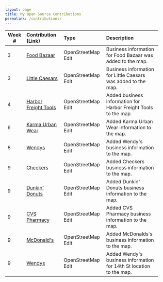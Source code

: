 ```yaml
---
layout: page
title: My Open Source Contributions
permalink: /contributions/
---
```


<!--
The first column, Contribution, must be a hyperlink to the actual contribution,
such as the Wikipedia edit or pull request, etc., with a suitable name.
Type of the contribution should be "Wikipedia edit", "OpenStreet Map feature",
"Project Documentation", "Project Code", "Blog Edit", etc.

The Description should include a brief summary of what you did.

Replace the first row below with your contribution and add new ones below it
following the same syntax.

-->





| Week #       | Contribution (Link)  | Type  | Description |
|---|:---|:---|:---|
|  3   |  [Food Bazaar](https://www.openstreetmap.org/changeset/81030270)  |  OpenStreetMap Edit   |  Business information for Food Bazaar was added to the map.|
|3| [Little Caesars](https://www.openstreetmap.org/changeset/81051784) |OpenStreetMap Edit|Business information for Little Caesars was added to the map.|
|4|[Harbor Freight Tools](https://www.openstreetmap.org/changeset/81337322)|OpenStreetMap Edit|Added business information for Harbor Freight Tools to the map.|
| 6 | [Karma Urban Wear](https://www.openstreetmap.org/changeset/81939337) | OpenStreetMap Edit |Added Karma Urban Wear information to the map.|
|8|[Wendys](https://www.openstreetmap.org/changeset/82497670)|OpenStreetMap Edit|Added Wendy's business information to the map.|
|9|[Checkers](https://www.openstreetmap.org/changeset/82784063)|OpenStreetMap Edit|Added Checkers business information to the map.|
|9|[Dunkin' Donuts](https://www.openstreetmap.org/changeset/82784220)|OpenStreetMap Edit|Added Dunkin' Donuts business information to the map.|
|9|[CVS Pharmacy](https://www.openstreetmap.org/changeset/82784483)|OpenStreetMap Edit|Added CVS Pharmacy business information to the map.|
|9|[McDonald's](https://www.openstreetmap.org/changeset/82785578)|OpenStreetMap Edit|Added McDonalds's business information to the map.|
|9|[Wendys](https://www.openstreetmap.org/changeset/82786395)|OpenStreetMap Edit|Added Wendy's business information for 14th St location to the map.|
